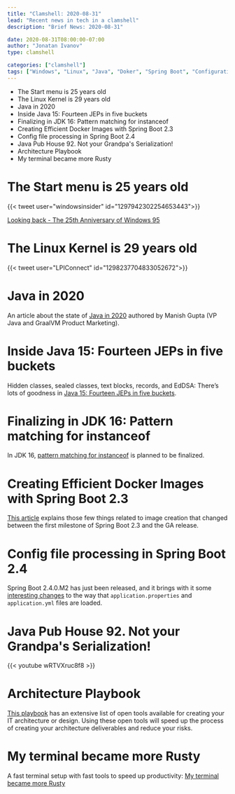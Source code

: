 ```yaml
---
title: "Clamshell: 2020-08-31"
lead: "Recent news in tech in a clamshell"
description: "Brief News: 2020-08-31"

date: 2020-08-31T08:00:00-07:00
author: "Jonatan Ivanov"
type: clamshell

categories: ["clamshell"]
tags: ["Windows", "Linux", "Java", "Doker", "Spring Boot", "Configuration", "Serialization", "Architecture", "Terminal", "Shell", "Rust"]
---
```


- The Start menu is 25 years old
- The Linux Kernel is 29 years old
- Java in 2020
- Inside Java 15: Fourteen JEPs in five buckets
- Finalizing in JDK 16: Pattern matching for instanceof
- Creating Efficient Docker Images with Spring Boot 2.3
- Config file processing in Spring Boot 2.4
- Java Pub House 92. Not your Grandpa's Serialization!
- Architecture Playbook
- My terminal became more Rusty

<!--more-->

# The Start menu is 25 years old

{{< tweet user="windowsinsider" id="1297942302254653443">}}

[Looking back - The 25th Anniversary of Windows 95](https://blogs.windows.com/windows-insider/2020/08/24/looking-back-the-25th-anniversary-of-windows-95/)

# The Linux Kernel is 29 years old

{{< tweet user="LPIConnect" id="1298237704833052672">}}

# Java in 2020

An article about the state of [Java in 2020](https://blogs.oracle.com/java/java-in-2020) authored by Manish Gupta (VP Java and GraalVM Product Marketing).

# Inside Java 15: Fourteen JEPs in five buckets

Hidden classes, sealed classes, text blocks, records, and EdDSA: There’s lots of goodness in [Java 15: Fourteen JEPs in five buckets](https://blogs.oracle.com/javamagazine/inside-java-15-fourteen-jeps-in-five-buckets).

# Finalizing in JDK 16: Pattern matching for instanceof

In JDK 16, [pattern matching for instanceof](https://mail.openjdk.org/pipermail/amber-spec-experts/2020-August/002433.html) is planned to be finalized.

# Creating Efficient Docker Images with Spring Boot 2.3

[This article](https://spring.io/blog/2020/08/14/creating-efficient-docker-images-with-spring-boot-2-3) explains those few things related to image creation that changed between the first milestone of Spring Boot 2.3 and the GA release.

# Config file processing in Spring Boot 2.4

Spring Boot 2.4.0.M2 has just been released, and it brings with it some [interesting changes](https://spring.io/blog/2020/08/14/config-file-processing-in-spring-boot-2-4) to the way that `application.properties` and `application.yml` files are loaded.

# Java Pub House 92. Not your Grandpa's Serialization!

{{< youtube wRTVXruc8f8 >}}

# Architecture Playbook

[This playbook](https://nocomplexity.com/documents/arplaybook/introduction.html) has an extensive list of open tools available for creating your IT architecture or design. Using these open tools will speed up the process of creating your architecture deliverables and reduce your risks.

# My terminal became more Rusty

A fast terminal  setup with fast tools to speed up productivity: [My terminal became more Rusty](https://dev.to/22mahmoud/my-terminal-became-more-rusty-4g8l)
